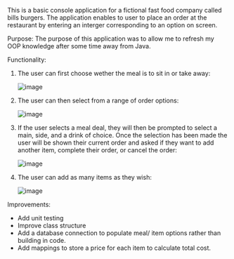 This is a basic console application for a fictional fast food company called bills burgers. The application enables to user to place an order at the restaurant by entering an interger corresponding to an option on screen.

Purpose:
The purpose of this application was to allow me to refresh my OOP knowledge after some time away from Java. 

Functionality:

1. The user can first choose wether the meal is to sit in or take away:
   
   ![image](https://github.com/user-attachments/assets/14595484-e2ae-4521-b931-7523c56e65fd)

2. The user can then select from a range of order options:

   ![image](https://github.com/user-attachments/assets/ac578062-d492-4a33-b1c1-8ddbb749db51)

3. If the user selects a meal deal, they will then be prompted to select a main, side, and a drink of choice. Once the selection has been made
   the user will be shown their current order and asked if they want to add another item, complete their order, or cancel the order:

   ![image](https://github.com/user-attachments/assets/7fe10ace-3608-4243-9100-56eb2393ecbb)

4. The user can add as many items as they wish:

   ![image](https://github.com/user-attachments/assets/1f9ec6e9-a45b-4909-a91a-6f200d3d67a9)





Improvements:
- Add unit testing
- Improve class structure
- Add a database connection to populate meal/ item options rather than building in code.
- Add mappings to store a price for each item to calculate total cost.
